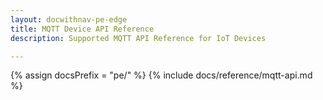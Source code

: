 ```yaml
---
layout: docwithnav-pe-edge
title: MQTT Device API Reference
description: Supported MQTT API Reference for IoT Devices 

---
```


{% assign docsPrefix = "pe/" %}
{% include docs/reference/mqtt-api.md %}
